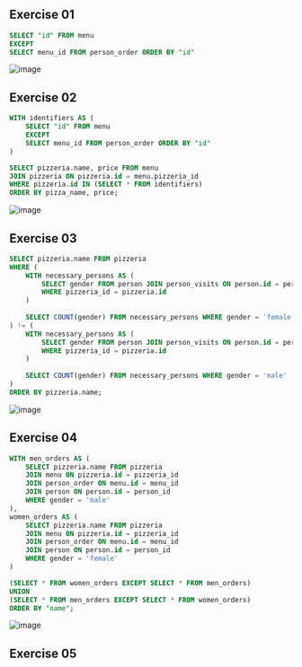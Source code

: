 ## Exercise 01
```sql
SELECT "id" FROM menu
EXCEPT
SELECT menu_id FROM person_order ORDER BY "id"
```
![image](https://github.com/b0ryakha/SQL/assets/47691726/992fc609-09b1-44e1-9e10-9f53598f3770)

## Exercise 02
```sql
WITH identifiers AS (
	SELECT "id" FROM menu
	EXCEPT
	SELECT menu_id FROM person_order ORDER BY "id"
)

SELECT pizzeria.name, price FROM menu
JOIN pizzeria ON pizzeria.id = menu.pizzeria_id
WHERE pizzeria.id IN (SELECT * FROM identifiers)
ORDER BY pizza_name, price;
```
![image](https://github.com/b0ryakha/SQL/assets/47691726/aea1dfd7-7097-45c6-b638-06fedd4959f5)

## Exercise 03
```sql
SELECT pizzeria.name FROM pizzeria
WHERE (
	WITH necessary_persons AS (
		SELECT gender FROM person JOIN person_visits ON person.id = person_id
		WHERE pizzeria_id = pizzeria.id
	)
		
	SELECT COUNT(gender) FROM necessary_persons WHERE gender = 'female'
) != (
	WITH necessary_persons AS (
		SELECT gender FROM person JOIN person_visits ON person.id = person_id
		WHERE pizzeria_id = pizzeria.id
	)
		
	SELECT COUNT(gender) FROM necessary_persons WHERE gender = 'male'
)
ORDER BY pizzeria.name;
```
![image](https://github.com/b0ryakha/SQL/assets/47691726/23f84ba9-02fe-43dc-b122-1876ca219c71)

## Exercise 04
```sql
WITH men_orders AS (
	SELECT pizzeria.name FROM pizzeria
	JOIN menu ON pizzeria.id = pizzeria_id
	JOIN person_order ON menu.id = menu_id
	JOIN person ON person.id = person_id
	WHERE gender = 'male'
),
women_orders AS (
	SELECT pizzeria.name FROM pizzeria
	JOIN menu ON pizzeria.id = pizzeria_id
	JOIN person_order ON menu.id = menu_id
	JOIN person ON person.id = person_id
	WHERE gender = 'female'
)

(SELECT * FROM women_orders EXCEPT SELECT * FROM men_orders)
UNION
(SELECT * FROM men_orders EXCEPT SELECT * FROM women_orders)
ORDER BY "name";
```
![image](https://github.com/b0ryakha/SQL/assets/47691726/3bad6033-46fe-4e3e-8fae-a2e20bf75997)

## Exercise 05
```sql

```
